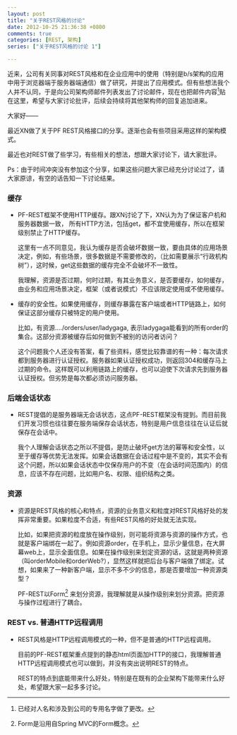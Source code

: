 ```yaml
---
layout: post
title: "关于REST风格的讨论"
date: 2012-10-25 21:36:38 +0800
comments: true
categories: [REST, 架构]
series: ["关于REST风格的讨论 1"]

---
```


近来，公司有关同事对REST风格和在企业应用中的使用（特别是b/s架构的应用中用于浏览器端于服务器端通信）做了研究，并提出了应用模式。但有些想法我个人并不认同，于是向公司架构师邮件列表发出了讨论邮件，现在也把邮件内容[^0]贴在这里，希望与大家讨论批评，后续会持续将其他架构师的回复追加进来。

<!-- more -->

大家好——

最近XN做了关于PF REST风格接口的分享。逐渐也会有些项目采用这样的架构模式。  

最近也对REST做了些学习，有些相关的想法，想跟大家讨论下，请大家批评。

Ps：由于时间冲突没有参加这个分享，如果这些问题大家已经充分讨论过了，请大家原谅，有空的话告知一下讨论结果。

### 缓存
* 	PF-REST框架不使用HTTP缓存。跟XN讨论了下，XN认为为了保证客户机和服务器数据一致， 所有HTTP方法，包括get，都不宜使用缓存，所以在框架级别禁止了HTTP缓存。

	这里有一点不同意见，我认为缓存是否会破坏数据一致，要由具体的应用场景决定，例如，有些场景，很多数据是不需要修改的，（比如需要展示“行政机构树”），这时候，get这些数据的缓存完全不会破坏不一致性。

	我理解，资源是否过期，何时过期，有其业务意义，是否要缓存，如何缓存，由业务和应用场景决定，框架（或者说模式）不应该限定使用或不使用缓存。
* 	缓存的安全性。如果使用缓存，则缓存暴露在客户端或者HTTP链路上，如何保证这部分缓存只被特定的用户使用。

	比如，有资源…./orders/user/ladygaga, 表示ladygaga能看到的所有order的集合。这部分资源被缓存后如何做到不被别的访问者访问？

	这个问题我个人还没有答案，看了些资料，感觉比较靠谱的有一种：每次请求都到服务器进行认证授权。服务器如果认证授权成功，则返回304和缓存马上过期的命令。这样既可以利用链路上的缓存，也可以迫使下次请求先到服务器认证授权。但劣势是每次都必须访问服务器。

### 后端会话状态
*	REST提倡的是服务器端无会话状态，这点PF-REST框架没有提到。而目前我们开发习惯也往往要在服务端保存会话状态，特别是用户信息往往在认证后就保存在会话中。

	我个人理解会话状态之所以不提倡，是防止破坏get方法的幂等和安全性，以至于缓存等优势无法发挥。如果会话数据在会话过程中是不变的，其实不会有这个问题，所以如果会话状态中仅保存用户的不变（在会话时间范围内）的信息，应该不存在问题，比如用户名、权限、组织结构之类。

### 资源
* 	资源是REST风格的核心和特点，资源的业务意义和粒度对REST风格好处的发挥非常重要。如果粒度不合适，有些REST风格的好处就无法实现。

	比如，如果把资源的粒度放在操作级别，则可能将资源与资源的操作方式，也就是客户端绑在一起了。例如资源order，在手机上，显示少量信息，在大屏幕web上，显示全面信息。如果在操作级别来划定资源的话，这就是两种资源（叫orderMobile和orderWeb?），显然这样就把后台与客户端做了绑定。试想，如果来了一种新客户端，显示不多不少的信息，那是否要增加一种资源类型？

	PF-REST以Form[^1] 来划分资源，我理解就是从操作级别来划分资源。把资源与操作过程进行了耦合。

### REST vs. 普通HTTP远程调用
*	REST风格是HTTP远程调用模式的一种，但不是普通的HTTP远程调用。

	目前的PF-REST框架重点提到的静态html页面加HTTP的接口，我理解普通HTTP远程调用模式也可以做到，并没有突出说明REST的特点。

	REST的特点到底能带来什么好处，特别是在既有的企业架构下能带来什么好处，希望跟大家一起多多讨论。

[^0]: 已经对人名和涉及到公司的专用名字做了更改。
[^1]: Form是沿用自Spring MVC的Form概念。
